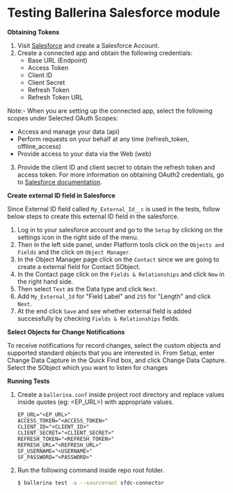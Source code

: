 # Testing Ballerina Salesforce module

**Obtaining Tokens**

1. Visit [Salesforce](https://www.salesforce.com) and create a Salesforce Account.
2. Create a connected app and obtain the following credentials: 
    * Base URL (Endpoint)
    * Access Token
    * Client ID
    * Client Secret
    * Refresh Token
    * Refresh Token URL

Note:- When you are setting up the connected app, select the following scopes under Selected OAuth Scopes:

* Access and manage your data (api)
* Perform requests on your behalf at any time (refresh_token, offline_access)
* Provide access to your data via the Web (web)

3. Provide the client ID and client secret to obtain the refresh token and access token. For more information on 
   obtaining OAuth2 credentials, go to 
   [Salesforce documentation](https://help.salesforce.com/articleView?id=remoteaccess_authenticate_overview.htm).

**Create external ID field in Salesforce**

Since External ID field called `My_External_Id__c` is used in the tests, follow below steps to create this external ID
field in the salesforce.

1. Log in to your salesforce account and go to the `Setup` by clicking on the settings icon in the right side of the 
   menu.
2. Then in the left side panel, under Platform tools click on the `Objects and Fields` and the click on 
   `Object Manager`. 
3. In the Object Manager page click on the `Contact` since we are going to create a external field for Contact SObject.
4. In the Contact page click on the `Fields & Relationships` and click `New` in the right hand side.
5. Then select `Text` as the Data type and click `Next`.
6. Add `My_External_Id` for "Field Label" and `255` for "Length" and click `Next`.
7. At the end click `Save` and see whether external field is added successfully by checking `Fields & Relationships`
   fields.
   
**Select Objects for Change Notifications**

To receive notifications for record changes, select the custom objects and supported standard objects that you are 
interested in. From Setup, enter Change Data Capture in the Quick Find box, and click Change Data Capture. Select the 
SObject which you want to listen for changes


**Running Tests**

1. Create a `ballerina.conf` inside project root directory and replace values inside quotes (eg: <EP_URL>) with 
   appropriate values.
   ```
   EP_URL="<EP_URL>"
   ACCESS_TOKEN="<ACCESS_TOKEN>"
   CLIENT_ID="<CLIENT_ID>"
   CLIENT_SECRET="<CLIENT_SECRET>"
   REFRESH_TOKEN="<REFRESH_TOKEN>"
   REFRESH_URL="<REFRESH_URL>"
   SF_USERNAME="<USERNAME>"
   SF_PASSWORD="<PASSWORD>"
   ```
2. Run the following command inside repo root folder.
   ```bash
   $ ballerina test -a --sourceroot sfdc-connector
   ```
   